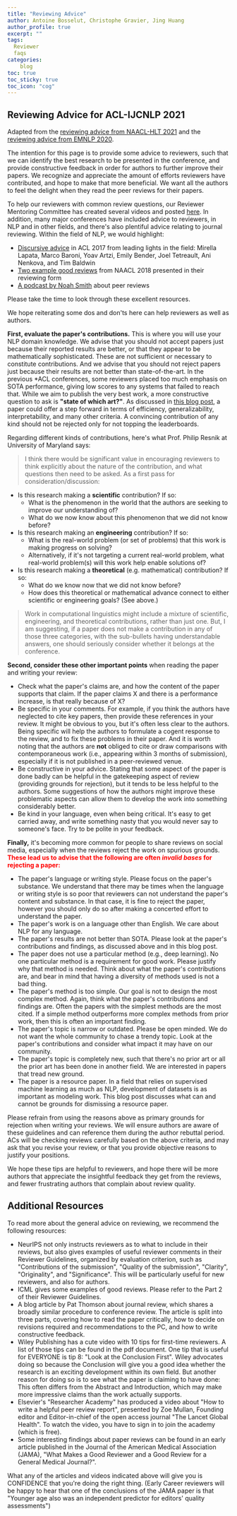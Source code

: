 ```yaml
---
title: "Reviewing Advice"
author: Antoine Bosselut, Christophe Gravier, Jing Huang
author_profile: true
excerpt: ""
tags:
  Reviewer
  faqs
categories:
    blog
toc: true
toc_sticky: true
toc_icon: "cog"
---
```

##  Reviewing Advice for ACL-IJCNLP 2021
Adapted from the [reviewing advice from NAACL-HLT 2021](https://2021.naacl.org/reviewer/advice/) and the [reviewing advice from EMNLP 2020](https://2020.emnlp.org/blog/2020-05-17-write-good-reviews).

The intention for this page is to provide some advice to reviewers, such that we can identify the best research to be presented in the conference, and provide constructive feedback in order for authors to further improve their papers. We recognize and appreciate the amount of efforts reviewers have contributed, and hope to make that more beneficial. We want all the authors to feel the delight when they read the peer reviews for their papers.

To help our reviewers with common review questions, our Reviewer Mentoring Committee has created several videos and posted [here](https://vimeo.com/user106613660). In addition, many major conferences have included advice to reviewers, in NLP and in other fields, and there's also plentiful advice relating to journal reviewing. Within the field of NLP, we would highlight:
- [Discursive advice](https://acl2017.wordpress.com/2017/02/23/last-minute-reviewing-advice/) in ACL 2017 from leading lights in the field: Mirella Lapata, Marco Baroni, Yoav Artzi, Emily Bender, Joel Tetreault, Ani Nenkova, and Tim Baldwin
- [Two example good reviews](https://naacl2018.wordpress.com/2018/01/20/a-review-form-faq/) from NAACL 2018 presented in their reviewing form
- [A podcast by Noah Smith](https://soundcloud.com/nlp-highlights/77-on-writing-quality-peer-reviews-with-noah-a-smith) about peer reviews

Please take the time to look through these excellent resources.

We hope reiterating some dos and don'ts here can help reviewers as well as authors.

**First, evaluate the paper's contributions.** This is where you will use your NLP domain knowledge. We advise that you should not accept papers just because their reported results are better, or that they appear to be mathematically sophisticated. These are not sufficient or necessary to constitute contributions. And we advise that you should not reject papers just because their results are not better than state-of-the-art. In the previous \*ACL conferences, some reviewers placed too much emphasis on SOTA performance, giving low scores to any systems that failed to reach that. While we aim to publish the very best work, a more constructive question to ask is **"state of which art?"**. As discussed in [this blog post](https://hackingsemantics.xyz/2020/reviewing-models/), a paper could offer a step forward in terms of efficiency, generalizability, interpretability, and many other criteria. A convincing contribution of any kind should not be rejected only for not topping the leaderboards.

Regarding different kinds of contributions, here's what Prof. Philip Resnik at University of Maryland says:

>I think there would be significant value in encouraging reviewers to think explicitly about the nature of the contribution, and what questions then need to be asked. As a first pass for consideration/discussion:
- Is this research making a **scientific** contribution? If so: 
	- What is the phenomenon in the world that the authors are seeking to improve our understanding of?
	- What do we now know about this phenomenon that we did not know before?
- Is this research making an **engineering** contribution? If so: 
	- What is the real-world problem (or set of problems) that this work is making progress on solving?
	- Alternatively, if it's not targeting a current real-world problem, what real-world problem(s) will this work help enable solutions of?
- Is this research making a **theoretical** (e.g. mathematical) contribution? If so: 
	- What do we know now that we did not know before?
	- How does this theoretical or mathematical advance connect to either scientific or engineering goals? (See above.)
>
>Work in computational linguistics might include a mixture of scientific, engineering, and theoretical contributions, rather than just one. But, I am suggesting, if a paper does not make a contribution in any of those three categories, with the sub-bullets having understandable answers, one should seriously consider whether it belongs at the conference.

**Second, consider these other important points** when reading the paper and writing your review:
- Check what the paper's claims are, and how the content of the paper supports that claim. If the paper claims X and there is a performance increase, is that really because of X?
- Be specific in your comments. For example, if you think the authors have neglected to cite key papers, then provide these references in your review. It might be obvious to you, but it's often less clear to the authors. Being specific will help the authors to formulate a cogent response to the review, and to fix these problems in their paper. And it is worth noting that the authors are **not** obliged to cite or draw comparisons with contemporaneous work (i.e., appearing within 3 months of submission), especially if it is not published in a peer-reviewed venue.
- Be constructive in your advice. Stating that some aspect of the paper is done badly can be helpful in the gatekeeping aspect of review (providing grounds for rejection), but it tends to be less helpful to the authors. Some suggestions of how the authors might improve these problematic aspects can allow them to develop the work into something considerably better.
- Be kind in your language, even when being critical. It's easy to get carried away, and write something nasty that you would never say to someone's face. Try to be polite in your feedback.

**Finally,** it's becoming more common for people to share reviews on social media, especially when the reviews reject the work on spurious grounds. <font color='red'> **These lead us to advise that the following are often *invalid bases* for rejecting a paper:** </font>

- The paper's language or writing style. Please focus on the paper's substance. We understand that there may be times when the language or writing style is so poor that reviewers can not understand the paper's content and substance. In that case, it is fine to reject the paper, however you should only do so after making a concerted effort to understand the paper.
- The paper's work is on a language other than English. We care about NLP for any language.
- The paper's results are not better than SOTA. Please look at the paper's contributions and findings, as discussed above and in this blog post.
- The paper does not use a particular method (e.g., deep learning). No one particular method is a requirement for good work. Please justify why that method is needed. Think about what the paper's contributions are, and bear in mind that having a diversity of methods used is not a bad thing.
- The paper's method is too simple. Our goal is not to design the most complex method. Again, think what the paper's contributions and findings are. Often the papers with the simplest methods are the most cited. If a simple method outperforms more complex methods from prior work, then this is often an important finding.
- The paper's topic is narrow or outdated. Please be open minded. We do not want the whole community to chase a trendy topic. Look at the paper's contributions and consider what impact it may have on our community.
- The paper's topic is completely new, such that there's no prior art or all the prior art has been done in another field. We are interested in papers that tread new ground.
- The paper is a resource paper. In a field that relies on supervised machine learning as much as NLP, development of datasets is as important as modeling work. This blog post discusses what can and cannot be grounds for dismissing a resource paper.

Please refrain from using the reasons above as primary grounds for rejection when writing your reviews. We will ensure authors are aware of these guidelines and can reference them during the author rebuttal period. ACs will be checking reviews carefully based on the above criteria, and may ask that you revise your review, or that you provide objective reasons to justify your positions.

We hope these tips are helpful to reviewers, and hope there will be more authors that appreciate the insightful feedback they get from the reviews, and fewer frustrating authors that complain about review quality.

## Additional Resources
To read more about the general advice on reviewing, we recommend the following resources:
- NeurIPS not only instructs reviewers as to what to include in their reviews, but also gives examples of useful reviewer comments in their Reviewer Guidelines, organized by evaluation criterion, such as "Contributions of the submission", "Quality of the submission", "Clarity", "Originality", and "Significance". This will be particularly useful for new reviewers, and also for authors.
- ICML gives some examples of good reviews. Please refer to the Part 2 of their Reviewer Guidelines.
- A blog article by Pat Thomson about journal review, which shares a broadly similar procedure to conference review. The article is split into three parts, covering how to read the paper critically, how to decide on revisions required and recommendations to the PC, and how to write constructive feedback.
- Wiley Publishing has a cute video with 10 tips for first-time reviewers. A list of those tips can be found in the pdf document. One tip that is useful for EVERYONE is tip 8: "Look at the Conclusion First". Wiley advocates doing so because the Conclusion will give you a good idea whether the research is an exciting development within its own field. But another reason for doing so is to see what the paper is claiming to have done: This often differs from the Abstract and Introduction, which may make more impressive claims than the work actually supports.
- Elsevier's "Researcher Academy" has produced a video about "How to write a helpful peer review report", presented by Zoe Mullan, Founding editor and Editor-in-chief of the open access journal "The Lancet Global Health". To watch the video, you have to sign in to join the academy (which is free).
- Some interesting findings about paper reviews can be found in an early article published in the Journal of the American Medical Association (JAMA), "What Makes a Good Reviewer and a Good Review for a General Medical Journal?".

What any of the articles and videos indicated above will give you is CONFIDENCE that you're doing the right thing. (Early Career reviewers will be happy to hear that one of the conclusions of the JAMA paper is that "Younger age also was an independent predictor for editors' quality assessments")











